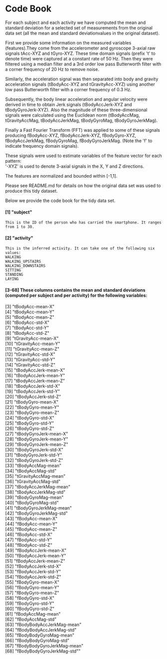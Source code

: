 Code Book
========================================================
For each subject and each activity we have computed the mean and standard deviation for a selected set of measurements 
from the original data set (all the mean and standard deviationvalues in the original dataset).

First we provide some information on the measured variables (features).They come from the accelerometer and gyroscope 3-axial raw signals tAcc-XYZ and tGyro-XYZ. These time domain signals (prefix 't' to denote time) were captured at a constant rate of 50 Hz. Then they were filtered using a median filter and a 3rd order low pass Butterworth filter with a corner frequency of 20 Hz to remove noise. 

Similarly, the acceleration signal was then separated into body and gravity acceleration signals (tBodyAcc-XYZ and tGravityAcc-XYZ) using another low pass Butterworth filter with a corner frequency of 0.3 Hz. 

Subsequently, the body linear acceleration and angular velocity were derived in time to obtain Jerk signals (tBodyAccJerk-XYZ and tBodyGyroJerk-XYZ). Also the magnitude of these three-dimensional signals were calculated using the Euclidean norm (tBodyAccMag, tGravityAccMag, tBodyAccJerkMag, tBodyGyroMag, tBodyGyroJerkMag). 

Finally a Fast Fourier Transform (FFT) was applied to some of these signals producing fBodyAcc-XYZ, fBodyAccJerk-XYZ, fBodyGyro-XYZ, fBodyAccJerkMag, fBodyGyroMag, fBodyGyroJerkMag. (Note the 'f' to indicate frequency domain signals). 

These signals were used to estimate variables of the feature vector for each pattern:  
'-XYZ' is used to denote 3-axial signals in the X, Y and Z directions.

The features are normalized and bounded within [-1,1].

Please see README.md for details on how the original 
data set was used to produce this tidy dataset.

Below we provide the code book for the tidy data set.

#### [1] "subject"
    This is the ID of the person who has carried the smartphone. It ranges from 1 to 30.

#### [2] "activity"
    This is the inferred activity. It can take one of the following six values: 
    WALKING 
    WALKING_UPSTAIRS 
    WALKING_DOWNSTAIRS 
    SITTING 
    STANDING 
    LAYING
#### [3-68] These columns contains the mean and standard deviations (computed per subject and per activity) for the following variables:
 [3] "tBodyAcc-mean-X"          
 [4] "tBodyAcc-mean-Y"          
 [5] "tBodyAcc-mean-Z"          
 [6] "tBodyAcc-std-X"           
 [7] "tBodyAcc-std-Y"           
 [8] "tBodyAcc-std-Z"           
 [9] "tGravityAcc-mean-X"       
[10] "tGravityAcc-mean-Y"       
[11] "tGravityAcc-mean-Z"       
[12] "tGravityAcc-std-X"        
[13] "tGravityAcc-std-Y"        
[14] "tGravityAcc-std-Z"        
[15] "tBodyAccJerk-mean-X"      
[16] "tBodyAccJerk-mean-Y"      
[17] "tBodyAccJerk-mean-Z"      
[18] "tBodyAccJerk-std-X"       
[19] "tBodyAccJerk-std-Y"       
[20] "tBodyAccJerk-std-Z"       
[21] "tBodyGyro-mean-X"         
[22] "tBodyGyro-mean-Y"         
[23] "tBodyGyro-mean-Z"         
[24] "tBodyGyro-std-X"          
[25] "tBodyGyro-std-Y"          
[26] "tBodyGyro-std-Z"          
[27] "tBodyGyroJerk-mean-X"     
[28] "tBodyGyroJerk-mean-Y"     
[29] "tBodyGyroJerk-mean-Z"     
[30] "tBodyGyroJerk-std-X"      
[31] "tBodyGyroJerk-std-Y"      
[32] "tBodyGyroJerk-std-Z"      
[33] "tBodyAccMag-mean"         
[34] "tBodyAccMag-std"          
[35] "tGravityAccMag-mean"      
[36] "tGravityAccMag-std"       
[37] "tBodyAccJerkMag-mean"     
[38] "tBodyAccJerkMag-std"      
[39] "tBodyGyroMag-mean"        
[40] "tBodyGyroMag-std"         
[41] "tBodyGyroJerkMag-mean"    
[42] "tBodyGyroJerkMag-std"     
[43] "fBodyAcc-mean-X"          
[44] "fBodyAcc-mean-Y"          
[45] "fBodyAcc-mean-Z"          
[46] "fBodyAcc-std-X"           
[47] "fBodyAcc-std-Y"           
[48] "fBodyAcc-std-Z"           
[49] "fBodyAccJerk-mean-X"      
[50] "fBodyAccJerk-mean-Y"      
[51] "fBodyAccJerk-mean-Z"      
[52] "fBodyAccJerk-std-X"       
[53] "fBodyAccJerk-std-Y"       
[54] "fBodyAccJerk-std-Z"       
[55] "fBodyGyro-mean-X"         
[56] "fBodyGyro-mean-Y"         
[57] "fBodyGyro-mean-Z"         
[58] "fBodyGyro-std-X"          
[59] "fBodyGyro-std-Y"          
[60] "fBodyGyro-std-Z"          
[61] "fBodyAccMag-mean"         
[62] "fBodyAccMag-std"          
[63] "fBodyBodyAccJerkMag-mean"     
[64] "fBodyBodyAccJerkMag-std"  
[65] "fBodyBodyGyroMag-mean"    
[66] "fBodyBodyGyroMag-std"     
[67] "fBodyBodyGyroJerkMag-mean"    
[68] "fBodyBodyGyroJerkMag-std""
